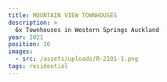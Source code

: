 ```yaml
---
title: MOUNTAIN VIEW TOWNHOUSES
description: >
  6x Townhouses in Western Springs Auckland
year: 2021
position: 10
images:
  - src: /assets/uploads/R-2101-1.png
tags: residential
---
```

